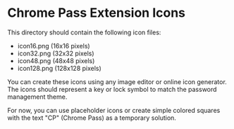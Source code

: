 # Chrome Pass Extension Icons

This directory should contain the following icon files:

- icon16.png (16x16 pixels)
- icon32.png (32x32 pixels) 
- icon48.png (48x48 pixels)
- icon128.png (128x128 pixels)

You can create these icons using any image editor or online icon generator. The icons should represent a key or lock symbol to match the password management theme.

For now, you can use placeholder icons or create simple colored squares with the text "CP" (Chrome Pass) as a temporary solution.
